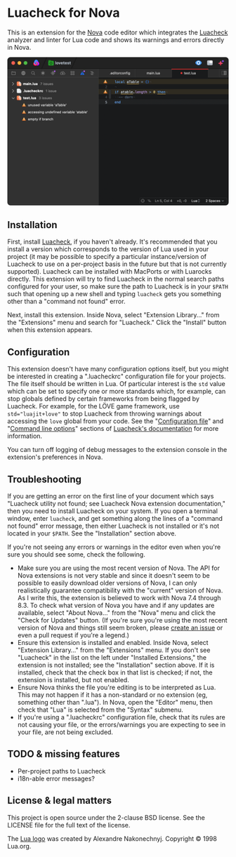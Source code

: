 # Luacheck for Nova

This is an extension for the [Nova](https://nova.app) code editor which integrates the [Luacheck](https://github.com/mpeterv/luacheck) analyzer and linter for Lua code and shows its warnings and errors directly in Nova.

![A screenshot of Luacheck for Nova in action](https://raw.githubusercontent.com/GarrettAlbright/Luacheck.novaextension/master/Images/luacheck-screenshot.png)

## Installation

First, install [Luacheck](https://github.com/mpeterv/luacheck), if you haven't already. It's recommended that you install a version which corresponds to the version of Lua used in your project (it may be possible to specify a particular instance/version of Luacheck to use on a per-project basis in the future but that is not currently supported). Luacheck can be installed with MacPorts or with Luarocks directly. This extension will try to find Luacheck in the normal search paths configured for your user, so make sure the path to Luacheck is in your `$PATH` such that opening up a new shell and typing `luacheck` gets you something other than a "command not found" error.

Next, install this extension. Inside Nova, select "Extension Library…" from the "Extensions" menu and search for "Luacheck." Click the "Install" button when this extension appears.

## Configuration

This extension doesn't have many configuration options itself, but you might be interested in creating a ".luacheckrc" configuration file for your projects. The file itself should be written in Lua. Of particular interest is the `std` value which can be set to specify one or more standards which, for example, can stop globals defined by certain frameworks from being flagged by Luacheck. For example, for the LÖVE game framework, use `std="luajit+love"` to stop Luacheck from throwing warnings about accessing the `love` global from your code. See the "[Configuration file](https://luacheck.readthedocs.io/en/stable/config.html)" and "[Command line options](https://luacheck.readthedocs.io/en/stable/cli.html#command-line-options)" sections of [Luacheck's documentation](https://luacheck.readthedocs.io/en/stable/index.html) for more information.

You can turn off logging of debug messages to the extension console in the extension's preferences in Nova.

## Troubleshooting

If you are getting an error on the first line of your document which says "Luacheck utility not found; see Luacheck Nova extension documentation," then you need to install Luacheck on your system. If you open a terminal window, enter `luacheck`, and get something along the lines of a "command not found" error message, then either Luacheck is not installed or it's not located in your `$PATH`. See the "Installation" section above.

If you're not seeing any errors or warnings in the editor even when you're sure you should see some, check the following.

- Make sure you are using the most recent version of Nova. The API for Nova extensions is not very stable and since it doesn't seem to be possible to easily download older versions of Nova, I can only realistically guarantee compatibility with the "current" version of Nova. As I write this, the extension is believed to work with Nova 7.4 through 8.3. To check what version of Nova you have and if any updates are available, select "About Nova…" from the "Nova" menu and click the "Check for Updates" button. (If you're sure you're using the most recent version of Nova and things still seem broken, please [create an issue](https://github.com/GarrettAlbright/Luacheck.novaextension/issues) or even a pull request if you're a legend.)
- Ensure this extension is installed and enabled. Inside Nova, select "Extension Library…" from the "Extensions" menu. If you don't see "Luacheck" in the list on the left under "Installed Extensions," the extension is not installed; see the "Installation" section above. If it is installed, check that the check box in that list is checked; if not, the extension is installed, but not enabled.
- Ensure Nova thinks the file you're editing is to be interpreted as Lua. This may not happen if it has a non-standard or no extension (eg, something other than ".lua"). In Nova, open the "Editor" menu, then check that "Lua" is selected from the "Syntax" submenu.
- If you're using a ".luacheckrc" configuration file, check that its rules are not causing your file, or the errors/warnings you are expecting to see in your file, are not being excluded.

## TODO & missing features

- Per-project paths to Luacheck
- i18n-able error messages?

## License & legal matters

This project is open source under the 2-clause BSD license. See the LICENSE file for the full text of the license.

The [Lua logo](http://www.lua.org/images/) was created by Alexandre Nakonechnyj. Copyright © 1998 Lua.org.
